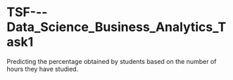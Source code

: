# TSF---Data_Science_Business_Analytics_Task1

Predicting the percentage obtained by students based on the number of hours they have studied.
